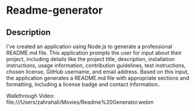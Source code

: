 # Readme-generator

## Description 
I've created an application using Node.js to generate a professional README.md file. This application prompts the user for input about their project, including details like the project title, description, installation instructions, usage information, contribution guidelines, test instructions, chosen license, GitHub username, and email address. Based on this input, the application generates a README.md file with appropriate sections and formatting, including a license badge and contact information..

Walkthrough Video:
file:///Users/zahrahali/Movies/Readme%20Generator.webm  

